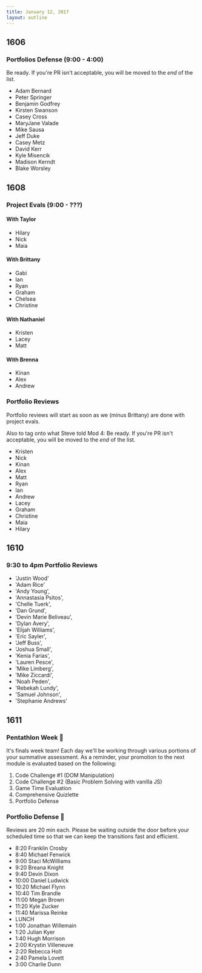 ```yaml
---
title: January 12, 2017
layout: outline
---
```


## 1606

### Portfolios Defense (9:00 - 4:00)

Be ready. If you're PR isn't acceptable, you will be moved to the _end_ of the list.

- Adam Bernard
- Peter Springer
- Benjamin Godfrey
- Kirsten Swanson
- Casey Cross
- MaryJane Valade
- Mike Sausa
- Jeff Duke
- Casey Metz
- David Kerr
- Kyle Misencik
- Madison Kerndt
- Blake Worsley

## 1608

### Project Evals (9:00 - ???)

#### With Taylor
- Hilary  
- Nick  
- Maia  

#### With Brittany
- Gabi  
- Ian  
- Ryan  
- Graham  
- Chelsea  
- Christine  

#### With Nathaniel
- Kristen  
- Lacey  
- Matt  

#### With Brenna
- Kinan  
- Alex  
- Andrew  

### Portfolio Reviews

Portfolio reviews will start as soon as we (minus Brittany) are done with project evals.  

Also to tag onto what Steve told Mod 4:
Be ready. If you're PR isn't acceptable, you will be moved to the _end_ of the list.  

- Kristen  
- Nick  
- Kinan  
- Alex  
- Matt  
- Ryan  
- Ian  
- Andrew  
- Lacey  
- Graham  
- Christine  
- Maia  
- Hilary  

## 1610

### 9:30 to 4pm Portfolio Reviews

* 'Justin Wood'
* 'Adam Rice'
* 'Andy Young',
* 'Annastasia Psitos',
* 'Chelle Tuerk',
* 'Dan Grund',
* 'Devin Marie Beliveau',
* 'Dylan Avery',
* 'Elijah Williams',
* 'Eric Sayler',
* 'Jeff Buss',
* 'Joshua Small',
* 'Kenia Farias',
* 'Lauren Pesce',
* 'Mike Limberg',
* 'Mike Ziccardi',
* 'Noah Peden',
* 'Rebekah Lundy',
* 'Samuel Johnson',
* 'Stephanie Andrews'

## 1611

### Pentathlon Week :space_invader:
It's finals week team! Each day we'll be working through various portions of your summative assessment. As a reminder, your promotion to the next module is evaluated based on the following:

1. Code Challenge #1 (DOM Manipulation)
2. Code Challenge #2 (Basic Problem Solving with vanilla JS)
3. Game Time Evaluation
4. Comprehensive Quizlette
5. Portfolio Defense

### Portfolio Defense :muscle:
Reviews are 20 min each. Please be waiting outside the door before your scheduled time so that we can keep the transitions fast and efficient.

- 8:20 Franklin Crosby
- 8:40 Michael Fenwick
- 9:00 Staci McWilliams
- 9:20 Breana Knight
- 9:40 Devin Dixon
- 10:00 Daniel Ludwick
- 10:20 Michael Flynn
- 10:40 Tim Brandle
- 11:00 Megan Brown
- 11:20 Kyle Zucker
- 11:40 Marissa Reinke
- LUNCH
- 1:00 Jonathan Willemain
- 1:20 Julian Kyer
- 1:40 Hugh Morrison
- 2:00 Krystin Villeneuve
- 2:20 Rebecca Holt
- 2:40 Pamela Lovett
- 3:00 Charlie Dunn
